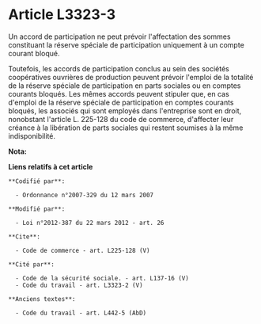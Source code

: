 # Article L3323-3

Un accord de participation ne peut prévoir l'affectation des sommes constituant la réserve spéciale de participation
uniquement à un compte courant bloqué. 

Toutefois, les accords de participation conclus au sein des sociétés coopératives ouvrières de production peuvent prévoir
l'emploi de la totalité de la réserve spéciale de participation en parts sociales ou en comptes courants bloqués. Les mêmes
accords peuvent stipuler que, en cas d'emploi de la réserve spéciale de participation en comptes courants bloqués, les
associés qui sont employés dans l'entreprise sont en droit, nonobstant l'article L. 225-128 du code de commerce, d'affecter
leur créance à la libération de parts sociales qui restent soumises à la même indisponibilité.

**Nota:**



**Liens relatifs à cet article**

	**Codifié par**:

	  - Ordonnance n°2007-329 du 12 mars 2007

	**Modifié par**:

	  - Loi n°2012-387 du 22 mars 2012 - art. 26

	**Cite**:

	  - Code de commerce - art. L225-128 (V)

	**Cité par**:

	  - Code de la sécurité sociale. - art. L137-16 (V)
	  - Code du travail - art. L3323-2 (V)

	**Anciens textes**:

	  - Code du travail - art. L442-5 (AbD)
